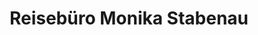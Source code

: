 ---
title: "Reisebüro Monika Stabenau"
url: /froendenberg-ruhr/reisebuero-monika-stabenau/
shop: Reisebüro
---